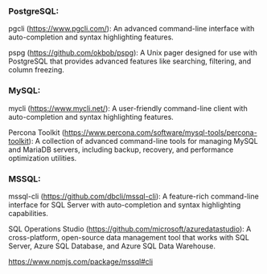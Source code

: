 ### PostgreSQL:

pgcli (https://www.pgcli.com/): An advanced command-line interface with auto-completion and syntax highlighting features.

pspg (https://github.com/okbob/pspg): A Unix pager designed for use with PostgreSQL that provides advanced features like searching, filtering, and column freezing.

### MySQL:

mycli (https://www.mycli.net/): A user-friendly command-line client with auto-completion and syntax highlighting features.

Percona Toolkit (https://www.percona.com/software/mysql-tools/percona-toolkit): A collection of advanced command-line tools for managing MySQL and MariaDB servers, including backup, recovery, and performance optimization utilities.

### MSSQL:

mssql-cli (https://github.com/dbcli/mssql-cli): A feature-rich command-line interface for SQL Server with auto-completion and syntax highlighting capabilities.

SQL Operations Studio (https://github.com/microsoft/azuredatastudio): A cross-platform, open-source data management tool that works with SQL Server, Azure SQL Database, and Azure SQL Data Warehouse.

https://www.npmjs.com/package/mssql#cli
